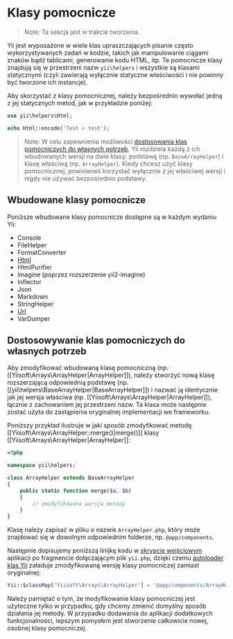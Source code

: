 Klasy pomocnicze
================

> Note: Ta sekcja jest w trakcie tworzenia.

Yii jest wyposażone w wiele klas upraszczających pisanie często wykorzystywanych zadań w kodzie, takich jak manipulowanie ciągami znaków bądź tablicami, generowanie kodu HTML, itp.
Te pomocnicze klasy znajdują się w przestrzeni nazw `yii\helpers` i wszystkie są klasami statycznymi (czyli zawierają wyłącznie statyczne właściwości i nie powinny być tworzone ich 
instancje).

Aby skorzystać z klasy pomocnicznej, należy bezpośrednio wywołać jedną z jej statycznych metod, jak w przykładzie poniżej:

```php
use yii\helpers\Html;

echo Html::encode('Test > test');
```

> Note: W celu zapewnienia możliwości [dostosowania klas pomocniczych do własnych potrzeb](#customizing-helper-classes), Yii rozdziela każdą z ich wbudowanych wersji 
> na dwie klasy: podstawę (np. `BaseArrayHelper`) i klasę właściwą (np. `ArrayHelper`). Kiedy chcesz użyć klasy pomocnicznej, powinieneś korzystać wyłącznie z jej właściwej wersji 
> i nigdy nie używać bezpośrednio podstawy.


Wbudowane klasy pomocnicze
--------------------------

Poniższe wbudowane klasy pomocnicze dostępne są w każdym wydaniu Yii:

- Console
- FileHelper
- FormatConverter
- [Html](helper-html.md)
- HtmlPurifier
- Imagine (poprzez rozszerzenie yii2-imagine)
- Inflector
- Json
- Markdown
- StringHelper
- [Url](helper-url.md)
- VarDumper


Dostosowywanie klas pomocniczych do własnych potrzeb <span id="customizing-helper-classes"></span>
----------------------------------------------------

Aby zmodyfikować wbudowaną klasę pomocniczną (np. [[Yiisoft\Arrays\ArrayHelper|ArrayHelper]]), należy stworzyć nową klasę rozszerzającą odpowiednią podstawę 
(np. [[yii\helpers\BaseArrayHelper|BaseArrayHelper]]) i nazwać ją identycznie jak jej wersja właściwa (np. [[Yiisoft\Arrays\ArrayHelper|ArrayHelper]]), łącznie z zachowaniem jej 
przestrzeni nazw. Ta klasa może następnie zostać użyta do zastąpienia oryginalnej implementacji we frameworku.

Poniższy przykład ilustruje w jaki sposób zmodyfikować metodę [[Yiisoft\Arrays\ArrayHelper::merge()|merge()]] klasy [[Yiisoft\Arrays\ArrayHelper|ArrayHelper]]:

```php
<?php

namespace yii\helpers;

class ArrayHelper extends BaseArrayHelper
{
    public static function merge($a, $b)
    {
        // zmodyfikowana wersja metody
    }
}
```

Klasę należy zapisać w pliku o nazwie `ArrayHelper.php`, który może znajdować się w dowolnym odpowiednim folderze, np. `@app/components`.

Następnie dopisujemy poniższą linijkę kodu w [skrypcie wejściowym](structure-entry-scripts.md) aplikacji po fragmencie dołączającym plik `yii.php`, 
dzięki czemu [autoloader klas Yii](concept-autoloading.md) załaduje zmodyfikowaną wersję klasy pomocniczej zamiast oryginalnej:

```php
Yii::$classMap['Yiisoft\Arrays\ArrayHelper'] = '@app/components/ArrayHelper.php';
```

Należy pamiętać o tym, że modyfikowanie klasy pomocniczej jest użyteczne tylko w przypadku, gdy chcemy zmienić domyślny sposób działania jej metody. 
W przypadku dodawania do aplikacji dodatkowych funkcjonalności, lepszym pomysłem jest stworzenie całkowicie nowej, osobnej klasy pomocniczej.
